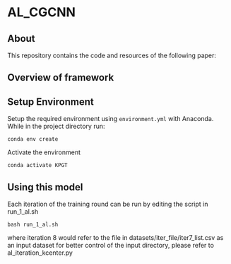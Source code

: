 # AL_CGCNN

## About
This repository contains the code and resources of the following paper:

## Overview of framework

## **Setup Environment**

Setup the required environment using `environment.yml` with Anaconda. While in the project directory run:

    conda env create

Activate the environment

    conda activate KPGT

## Using this model

Each iteration of the training round can be run by editing the script in run_1_al.sh

    bash run_1_al.sh

where iteration 8 would refer to the file in datasets/iter_file/iter7_list.csv as an input dataset
for better control of the input directory, please refer to al_iteration_kcenter.py

    

